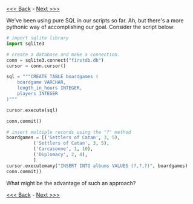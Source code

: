 [<<< Back](3-insertdata.md) - [Next >>>](4-updatefield.md)

We've been using pure SQL in our scripts so far. Ah, but there's a more pythonic way of accomplishing our goal. Consider the script below:

```python
# import sqlite library
import sqlite3

# create a database and make a connection.
conn = sqlite3.connect("firstdb.db")
cursor = conn.cursor()

sql = """CREATE TABLE boardgames (
    boardgame VARCHAR,
    length_in_hours INTEGER,
    players INTEGER
)"""

cursor.execute(sql)

conn.commit()

# insert multiple records using the "?" method
boardgames = [('Settlers of Catan', 3, 5),
          ('Settlers of Catan', 3, 5),
          ('Carcasonne', 1, 10),
          ('Diplomacy', 2, 4),
          ]
cursor.executemany("INSERT INTO albums VALUES (?,?,?)", boardgames)
conn.commit()
```

What might be the advantage of such an approach?

[<<< Back](3-insertdata.md) - [Next >>>](4-updatefield.md)
